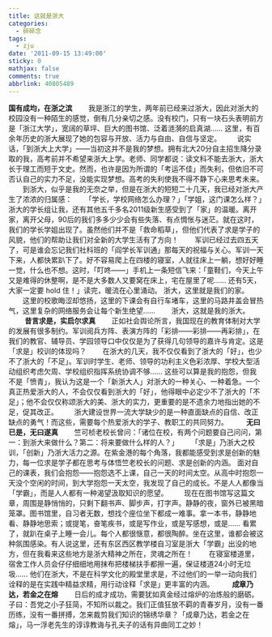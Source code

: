 ```yaml
---
title: 这就是浙大
categories:
  - 碎碎念
tags:
  - zju
date: '2011-09-15 13:49:00'
sticky: 0
mathjax: false
comments: true
abbrlink: 40805489
---
```

**国有成均，在浙之滨**
　　我是浙江的学生，两年前已经来过浙大，因此对浙大的校园没有一种陌生的感觉，倒有几分亲切之感。没有校门，只有一块石头表明前方是「浙江大学」，宽阔的草坪、巨大的图书馆、泛着涟漪的启真湖…… 这里，有百余年历史的浙大展现了她的包容与开放、活力与自由、自信与坚定。<!-- more -->
　　说实话，「到浙大上大学」——当初这并不是我的梦想。拥有北大20分自主招生降分录取的我，高考前并不希望来浙大上学。老师、同学都说：读文科不能去浙大，浙大长于理工而短于文史。然而，也许是因为所谓的「考运不佳」而失利，但依旧不可否认自己的实力不足，没能实现梦想。高考的失利使我不得不静下心来思考未来。
　　到浙大，似乎是我的无奈之举，但是在浙大的短短二十几天，我已经对浙大产生了浓浓的归属感：
　　「学长，学校网络怎么办理？」「学姐，这门课怎么样？」浙大的学长组让我，还有其他五千多名2011级新生感受到了「家」的温暖。离开家，离开父母，90后的我们多多少少会有些失落、有点惆怅与迷茫。就在这时，我们的学长学姐出现了。虽然他们并不是「救命稻草」，但他们代表了求是学子的风貌，他们的帮助让我们对全新的大学生活有了方向！
　　军训已经过去四五天了，可是谁会忘记我们社科班的「阎学长军训通」那每天的祝福与关心。军训一天下来，人都快累趴下了。好不容易爬上在四楼的寝室，人就往床上一躺，想好好睡一觉，什么也不想。这时，「叮咚——」手机上一条短信飞来：「童鞋们，今天上午又是难得的休整啊，是不是大多数人又要窝在床上，宅在屋里了呢…… 还有5天，大家一定要 hold 住！」读完，暖流在心里涌动。
浙大，这里就是我们的家。
　　这里的校歌晦涩却悠扬，这里的下课会有自行车堵车，这里的马路井盖会冒热气，这里复杂的网络服务会让每个新生绝望……
　　浙大，这就是我的浙大。
　　
**昔言求是，实启尔求真**
　　正如社会舆论所言，我国现在的教育体制对大学的发展有很多制约。军训阅兵方阵、表演方阵的「彩排——彩排——再彩排」，在我们的教官、辅导员、学园领导口中仅仅是为了获得几句领导的嘉许与肯定。这是「求是」校训的体现吗？
　　在浙大的几天，我不仅仅看到了浙大的「好」，也少不了浙大的「不足」。军训时学生、老师、领导的功利主义色彩浓厚、学校大型活动组织考虑欠周、学校组织指挥系统协调不够……
这些可以算是我的抱怨，但我不是「愤青」，我认为这是一个「新浙大人」对浙大的一种关心、一种着急。一个真正热爱浙大的人，不会仅仅看到浙大的「好」，他得眼中必定少不了浙大的「不足」；他不会仅仅称颂浙大的美、浙大的实力，更重要的是不遗余力地指出她的不足，促其改正。
　　浙大建设世界一流大学缺少的是一种直面缺点的自信、改正缺点的勇气！而这些，需要每个热爱浙大的学子、教职工的共同努力。
　　
**无曰已是，无曰遂真**
　　竺可桢老校长曾问：「诸位在校，有两个问题要自己问问，第一：到浙大来做什么？第二：将来要做什么样的人？」 
　　「求是」乃浙大之校训，「创新」乃浙大活力之源。在紫金港的每个角落，我都能感受到求是创新的魅力，每一位求是学子都在思考与体悟竺老校长的问题、求是创新的内涵。
面对自己的课表，我们会抱怨——抱怨选不上课，自己一天的时间太空。从高中时抱怨一天没个空闲的时间，到大学抱怨一天太空，我发现了自己的成长。不是人人都像当「学霸」，而是人人都有一种渴望汲取知识的愿望。
　　现在在图书馆写这篇文章，周围是静悄悄的，只剩下翻书声、脚步声，打字声。静静的夜，窗外已被黑暗笼罩。图书馆里，自习者无数，想找个座位坐下都成一难事。拿一本书，静静地看、静静地思索；或提笔，奋笔疾书，或是写作业，或是写感想，或是…… 看累了，就趴在桌子上睡一会儿。每个人都很惬意，都很陶醉。坐在这里，谁都会被这种氛围感染。有人说这里，还有东区西区教学楼自习室是浙大「学霸」出没的地方，但在我看来这些地方是浙大精神之所在，灵魂之所在！
　　在寝室楼道里，宿舍工作人员会仔仔细细地用抹布把楼梯扶手都擦一遍，保证楼道24小时无垃圾…… 他们在浙大，不是在科学文化的殿堂里求是，不过他们的一举一动向我们诠释的是在实践中精益求精，用行动诠释「求是」更丰富的内涵。
　　
**成章乃达，若金之在熔**
　　日后的成才成功，需要犹如真金经过熔炉的冶炼般的磨砺。子曰：吾党之小子狂简，不知所以裁之。我们正值狂放不羁的青春岁月，没有一番历练，没有一番拼搏，怎来裁剪我们知识的锦绣华章？「成章乃达，若金之在熔」，马一浮老先生的谆谆教诲与孔夫子的话有异曲同工之妙！
